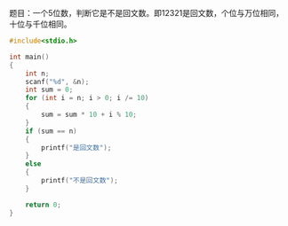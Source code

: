 题目：一个5位数，判断它是不是回文数。即12321是回文数，个位与万位相同，十位与千位相同。
```c
#include<stdio.h>

int main()
{
	int n;
	scanf("%d", &n);
	int sum = 0;
	for (int i = n; i > 0; i /= 10)
	{
		sum = sum * 10 + i % 10;
	}
	if (sum == n)
	{
		printf("是回文数");
	}
	else
	{
		printf("不是回文数");
	}

	return 0;
}
```
